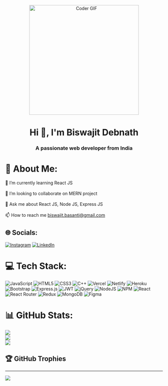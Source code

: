 <p align="center">
<img alt="Coder GIF" width=350 src="https://cdn.dribbble.com/users/730703/screenshots/6581243/avento.gif" />
</p>

<h1 align="center">Hi 👋, I'm Biswajit Debnath</h1>
<h3 align="center">A passionate web developer from India</h3>

# 💫 About Me:
🌱 I’m currently learning React JS<br><br>👯 I’m looking to collaborate on MERN project<br><br>💬 Ask me about React JS, Node JS, Express JS<br><br>📫 How to reach me biswajit.basanti@gmail.com


## 🌐 Socials:
[![Instagram](https://img.shields.io/badge/Instagram-%23E4405F.svg?logo=Instagram&logoColor=white)](https://www.instagram.com/biswajit_035/) [![LinkedIn](https://img.shields.io/badge/LinkedIn-%230077B5.svg?logo=linkedin&logoColor=white)](https://www.linkedin.com/in/biswajit035/) 

# 💻 Tech Stack:
![JavaScript](https://img.shields.io/badge/javascript-%23323330.svg?style=plastic&logo=javascript&logoColor=%23F7DF1E) ![HTML5](https://img.shields.io/badge/html5-%23E34F26.svg?style=plastic&logo=html5&logoColor=white) ![CSS3](https://img.shields.io/badge/css3-%231572B6.svg?style=plastic&logo=css3&logoColor=white) ![C++](https://img.shields.io/badge/c++-%2300599C.svg?style=plastic&logo=c%2B%2B&logoColor=white) ![Vercel](https://img.shields.io/badge/vercel-%23000000.svg?style=plastic&logo=vercel&logoColor=white) ![Netlify](https://img.shields.io/badge/netlify-%23000000.svg?style=plastic&logo=netlify&logoColor=#00C7B7) ![Heroku](https://img.shields.io/badge/heroku-%23430098.svg?style=plastic&logo=heroku&logoColor=white) ![Bootstrap](https://img.shields.io/badge/bootstrap-%23563D7C.svg?style=plastic&logo=bootstrap&logoColor=white) ![Express.js](https://img.shields.io/badge/express.js-%23404d59.svg?style=plastic&logo=express&logoColor=%2361DAFB) ![JWT](https://img.shields.io/badge/JWT-black?style=plastic&logo=JSON%20web%20tokens) ![jQuery](https://img.shields.io/badge/jquery-%230769AD.svg?style=plastic&logo=jquery&logoColor=white) ![NodeJS](https://img.shields.io/badge/node.js-6DA55F?style=plastic&logo=node.js&logoColor=white) ![NPM](https://img.shields.io/badge/NPM-%23000000.svg?style=plastic&logo=npm&logoColor=white) ![React](https://img.shields.io/badge/react-%2320232a.svg?style=plastic&logo=react&logoColor=%2361DAFB) ![React Router](https://img.shields.io/badge/React_Router-CA4245?style=plastic&logo=react-router&logoColor=white) ![Redux](https://img.shields.io/badge/redux-%23593d88.svg?style=plastic&logo=redux&logoColor=white) ![MongoDB](https://img.shields.io/badge/MongoDB-%234ea94b.svg?style=plastic&logo=mongodb&logoColor=white) 	![Figma](https://img.shields.io/badge/figma-%23F24E1E.svg?style=plastic&logo=figma&logoColor=white)
# 📊 GitHub Stats:
![](https://github-readme-stats.vercel.app/api?username=biswajit035&theme=dark&hide_border=false&include_all_commits=false&count_private=false)<br/>
![](https://github-readme-streak-stats.herokuapp.com/?user=biswajit035&theme=dark&hide_border=false)<br/>
![](https://github-readme-stats.vercel.app/api/top-langs/?username=biswajit035&theme=dark&hide_border=false&include_all_commits=false&count_private=false&layout=compact)

## 🏆 GitHub Trophies
<!-- ![](https://github-profile-trophy.vercel.app/?username=biswajit035&theme=radical&no-frame=false&no-bg=false&margin-w=4) -->

---
[![](https://visitcount.itsvg.in/api?id=biswajit035&icon=2&color=8)](https://visitcount.itsvg.in)

<!-- Proudly created with GPRM ( https://gprm.itsvg.in ) -->
